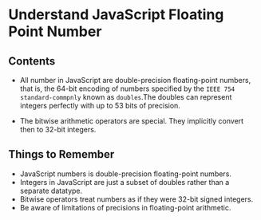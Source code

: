 # Understand JavaScript Floating Point Number

## Contents
* All number in JavaScript are double-precision floating-point numbers, that is, the 64-bit encoding of numbers specified by the `IEEE 754 standard-commpnly` known as `doubles`.The doubles can represent integers perfectly with up to 53 bits of precision.

* The bitwise arithmetic operators are special. They implicitly convert then to 32-bit integers.

## Things to Remember
* JavaScript numbers is double-precision floating-point numbers.
* Integers in JavaScript are just a subset of doubles rather than a separate datatype.
* Bitwise operators treat numbers as if they were 32-bit signed integers.
* Be aware of limitations of precisions in floating-point arithmetic.
